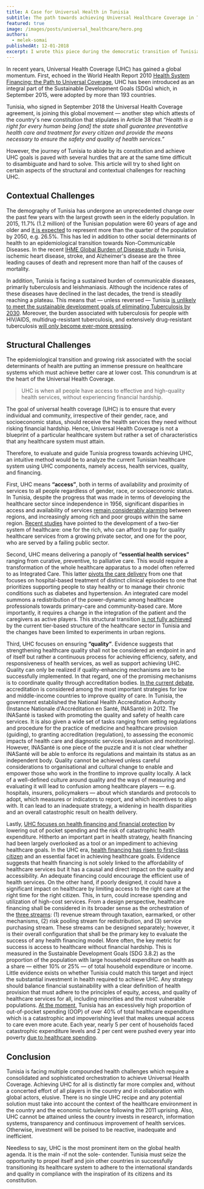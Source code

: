 ```yaml
---
title: A Case for Universal Health in Tunisia
subtitle: The path towards achieving Universal Healthcare Coverage in Tunisia
featured: true
image: /images/posts/universal_healthcare/hero.png
authors:
  - melek-somai
publishedAt: 12-01-2018
excerpt: I wrote this piece during the democratic transition of Tunisia between 2011 and 2020. The piece was perhaps an attempt to raise the question of whether achieving Universal Health Coverage is within reach and a possibility to improve care.
---
```


In recent years, Universal Health Coverage (UHC) has gained a global momentum. First, echoed in the World Health Report 2010 [Health System Financing: the Path to Universal Coverage](https://apps.who.int/iris/handle/10665/44371), UHC has been introduced as an integral part of the Sustainable Development Goals (SDGs) which, in September 2015, were adopted by more than 193 countries.

Tunisia, who signed in September 2018 the Universal Health Coverage agreement, is joining this global movement — another step which attests of the country's new constitution that stipulates in Article 38 that _“Health is a right for every human being [and] the state shall guarantee preventative health care and treatment for every citizen and provide the means necessary to ensure the safety and quality of health services.”_

However, the journey of Tunisia to abide by its constitution and achieve UHC goals is paved with several hurdles that are at the same time difficult to disambiguate and hard to solve. This article will try to shed light on certain aspects of the structural and contextual challenges for reaching UHC.

## Contextual Challenges

The demography of Tunisia has undergone an unprecedented change over the past few years with the largest growth seen in the elderly population. In 2015, 11.7% (1.2 million) of the Tunisian population were 60 years of age and older and [it is expected](https://pubmed.ncbi.nlm.nih.gov/30304452/) to represent more than the quarter of the population by 2050, e.g. 26.5%. This has led in addition to other social determinants of health to an epidemiological transition towards Non-Communicable Diseases. In the recent [IHME Global Burden of Disease study](https://pubmed.ncbi.nlm.nih.gov/30496104/) in Tunisia, ischemic heart disease, stroke, and Alzheimer's disease are the three leading causes of death and represent more than half of the causes of mortality.

In addition, Tunisia is facing a sustained burden of communicable diseases, primarily tuberculosis and leishmaniasis. Although the incidence rates of these diseases have declined in the last decades, the trend is steadily reaching a plateau. This means that — unless reversed — Tunisia [is unlikely to meet the sustainable development goals of eliminating Tuberculosis by 2030](https://pubmed.ncbi.nlm.nih.gov/30415748/). Moreover, the burden associated with tuberculosis for people with HIV/AIDS, multidrug-resistant tuberculosis, and extensively drug-resistant tuberculosis [will only become ever-more pressing](https://www.thelancet.com/journals/laninf/article/PIIS1473-3099(18)30654-6/fulltext).

## Structural Challenges

The epidemiological transition and growing risk associated with the social determinants of health are putting an immense pressure on healthcare systems which must achieve better care at lower cost. This conundrum is at the heart of the Universal Health Coverage.

> UHC is when all people have access to effective and high-quality health services, without experiencing financial hardship.

The goal of universal health coverage (UHC) is to ensure that every individual and community, irrespective of their gender, race, and socioeconomic status, should receive the health services they need without risking financial hardship. Hence, Universal Health Coverage is not a blueprint of a particular healthcare system but rather a set of characteristics that any healthcare system must attain.

Therefore, to evaluate and guide Tunisia progress towards achieving UHC, an intuitive method would be to analyze the current Tunisian healthcare system using UHC components, namely access, health services, quality, and financing.

First, UHC means **“access”**, both in terms of availability and proximity of services to all people regardless of gender, race, or socioeconomic status. In Tunisia, despite the progress that was made in terms of developing the healthcare sector since independence in 1956, significant disparities in access and availability of services [remain considerably alarming](https://www.afdb.org/en/news-and-events/tunisia-what-policies-to-counter-the-inequalities-in-access-to-healthcare-13044) between regions, and increasingly among rich and poor groups within the same region. [Recent studies](https://pubmed.ncbi.nlm.nih.gov/29219618/) have pointed to the development of a two-tier system of healthcare: one for the rich, who can afford to pay for quality healthcare services from a growing private sector, and one for the poor, who are served by a failing public sector.

Second, UHC means delivering a panoply of **“essential health services”** ranging from curative, preventive, to palliative care. This would require a transformation of the whole healthcare apparatus to a model often referred to as Integrated Care. This latter [pivots the care delivery](https://pubmed.ncbi.nlm.nih.gov/29194541/) from one that focuses on hospital-based treatment of distinct clinical episodes to one that prioritizes supporting people to stay healthy or to manage their chronic conditions such as diabetes and hypertension. An integrated care model summons a redistribution of the power-dynamic among healthcare professionals towards primary-care and community-based care. More importantly, it requires a change in the integration of the patient and the caregivers as active players. This structural transition [is not fully achieved](https://pubmed.ncbi.nlm.nih.gov/16356366/) by the current tier-based structure of the healthcare sector in Tunisia and the changes have been limited to experiments in urban regions.

Third, UHC focuses on ensuring **“quality”**. Evidence suggests that strengthening healthcare quality shall not be considered an endpoint in and of itself but rather a continuous process for achieving efficiency, safety, and responsiveness of health services, as well as support achieving UHC. Quality can only be realized if quality-enhancing mechanisms are to be successfully implemented. In that regard, one of the promising mechanisms is to coordinate quality through accreditation bodies. [In the current debate](https://globalizationandhealth.biomedcentral.com/articles/10.1186/s12992-014-0068-6), accreditation is considered among the most important strategies for low and middle-income countries to improve quality of care. In Tunisia, the government established the National Health Accreditation Authority (Instance Nationale d'Accréditation en Santé, INASanté) in 2012. The INASanté is tasked with promoting the quality and safety of health care services. It is also given a wide set of tasks ranging from setting regulations and procedure for the practice of medicine and healthcare provision (guiding), to granting accreditation (regulation), to assessing the economic impacts of health care and diagnostic services (evaluation and monitoring). However, INASanté is one piece of the puzzle and it is not clear whether INASanté will be able to enforce its regulations and maintain its status as an independent body. Quality cannot be achieved unless careful considerations to organisational and cultural change to enable and empower those who work in the frontline to improve quality locally. A lack of a well-defined culture around quality and the ways of measuring and evaluating it will lead to confusion among healthcare players — e.g. hospitals, insurers, policymakers — about which standards and protocols to adopt, which measures or indicators to report, and which incentives to align with. It can lead to an inadequate strategy, a widening in health disparities and an overall catastrophic result on health delivery.

Lastly, [UHC focuses on health financing and financial protection](https://pubmed.ncbi.nlm.nih.gov/30343845/) by lowering out of pocket spending and the risk of catastrophic health expenditure. Hitherto an important part in health strategy, health financing had been largely overlooked as a tool or an impediment to achieving healthcare goals. In the UHC era, [health financing has risen to first-class citizen](https://www.thelancet.com/journals/langlo/article/PIIS2214-109X(17)30294-2/fulltext) and an essential facet in achieving healthcare goals. Evidence suggests that health financing is not solely linked to the affordability of healthcare services but it has a causal and direct impact on the quality and accessibility. An adequate financing could encourage the efficient use of health services. On the other hand, if poorly designed, it could have a significant impact on healthcare by limiting access to the right care at the right time for the right citizen. This, in turn, could increase spending and utilization of high-cost services. From a design perspective, healthcare financing shall be considered in its broader sense as the orchestration of the [three streams](https://www.nber.org/papers/w19439): (1) revenue stream through taxation, earmarked, or other mechanisms, (2) risk pooling stream for redistribution, and (3) service purchasing stream. These streams can be designed separately; however, it is their overall configuration that shall be the primary key to evaluate the success of any health financing model. More often, the key metric for success is access to healthcare without financial hardship. This is measured in the Sustainable Development Goals (SDG 3.8.2) as the proportion of the population with large household expenditure on health as a share — either 10% or 25% — of total household expenditure or income. Little evidence exists on whether Tunisia could match this target and inject the substantial investment in health required to achieve UHC. Any strategy should balance financial sustainability with a clear definition of health provision that must adhere to the principles of equity, access, and quality of healthcare services for all, including minorities and the most vulnerable populations. [At the moment](https://www.afdb.org/en/news-and-events/tunisia-what-policies-to-counter-the-inequalities-in-access-to-healthcare-13044), Tunisia has an excessively high proportion of out-of-pocket spending (OOP) of over 40% of total healthcare expenditure which is a catastrophic and impoverishing level that makes unequal access to care even more acute. Each year, nearly 5 per cent of households faced catastrophic expenditure levels and 2 per cent were pushed every year into poverty [due to healthcare spending](http://www.ipemed.coop/fr/publications-r17/les-notes-ipemed-c48/les-systemes-de-sante-en-algerie-maroc-et-tunisie-defis-nationaux-et-enjeux-partages-a1329-pg1.html).


## Conclusion

Tunisia is facing multiple compounded health challenges which require a consolidated and sophisticated orchestration to achieve Universal Health Coverage. Achieving UHC for all is distinctly far more complex and, without a concerted effort of all players in the country and in collaboration with global actors, elusive. There is no single UHC recipe and any potential solution must take into account the context of the healthcare environment in the country and the economic turbulence following the 2011 uprising. Also, UHC cannot be attained unless the country invests in research, information systems, transparency and continuous improvement of health services. Otherwise, investment will be poised to be reactive, inadequate and inefficient.

Needless to say, UHC is the most prominent item on the global health agenda. It is the main -if not the sole- contender. Tunisia must seize the opportunity to propel itself and join other countries in successfully transitioning its healthcare system to adhere to the international standards and quality in compliance with the inspiration of its citizens and its constitution.
